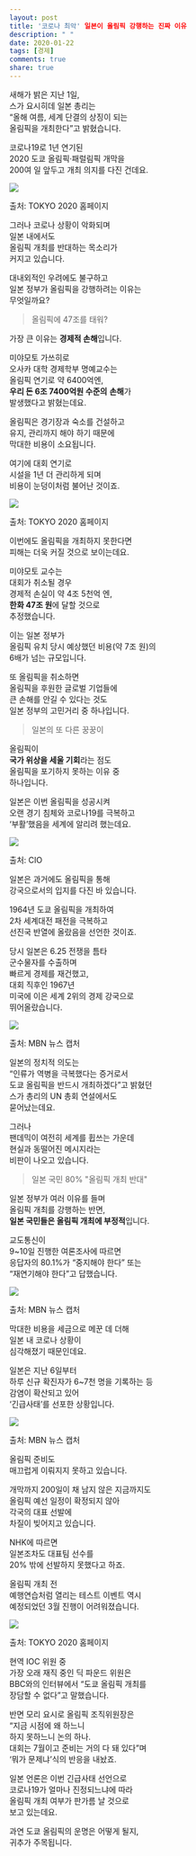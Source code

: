 ```yaml
---
layout: post
title: '코로나 최악' 일본이 올림픽 강행하는 진짜 이유
description: " "
date: 2020-01-22
tags: [경제]
comments: true
share: true
---
```



새해가 밝은 지난 1일,  
스가 요시히데 일본 총리는  
“올해 여름, 세계 단결의 상징이 되는  
올림픽을 개최한다”고 밝혔습니다.  
  
코로나19로 1년 연기된  
2020 도쿄 올림픽·패럴림픽 개막을  
200여 일 앞두고 개최 의지를 다진 건데요.

[![](https://post-phinf.pstatic.net/MjAyMTAxMTNfMTE3/MDAxNjEwNDk2NjIwODg0.O2uiPpqmQnQCoIao6c_GcbsnFuMlqh1sFzlJPIXTfAcg.euUfWvH9i1OkII8mPBrBdLaaYrrda6k1FiHrgrwdgwsg.PNG/6.png?type=w1200)](https://post.naver.com/viewer/postView.nhn?volumeNo=30464978&memberNo=27875303#)

출처: TOKYO 2020 홈페이지

그러나 코로나 상황이 악화되며  
일본 내에서도  
올림픽 개최를 반대하는 목소리가  
커지고 있습니다.  
  
대내외적인 우려에도 불구하고  
일본 정부가 올림픽을 강행하려는 이유는  
무엇일까요?

> 올림픽에 47조를 태워?

가장 큰 이유는  **경제적 손해**입니다.  
  
미야모토 가쓰히로  
오사카 대학 경제학부 명예교수는  
올림픽 연기로 약 6400억엔,  
**우리 돈 6조 7400억원 수준의** **손해**가  
발생했다고 밝혔는데요.  
  
올림픽은 경기장과 숙소를 건설하고  
유지, 관리까지 해야 하기 때문에  
막대한 비용이 소요됩니다.  
  
여기에 대회 연기로  
시설을 1년 더 관리하게 되며  
비용이 눈덩이처럼 불어난 것이죠.

[![](https://post-phinf.pstatic.net/MjAyMTAxMTNfMTEw/MDAxNjEwNDk2NjU0NjM3.xSIAcQWWc4axYoelHPB0vV-BOfq_nzhOTIm4b99er30g.OcAuloa36FcEpt1jQ0h027110CkU1awdxtlLwgnr-jsg.PNG/2._%EB%8F%84%EC%BF%84%ED%99%88%ED%8E%98%EC%9D%B4%EC%A7%80.png?type=w1200)](https://post.naver.com/viewer/postView.nhn?volumeNo=30464978&memberNo=27875303#)

출처: TOKYO 2020 홈페이지

이번에도 올림픽을 개최하지 못한다면  
피해는 더욱 커질 것으로 보이는데요.  
  
미야모토 교수는  
대회가 취소될 경우  
경제적 손실이 약 4조 5천억 엔,  
**한화 47조 원**에 달할 것으로  
추정했습니다.  
  
이는 일본 정부가  
올림픽 유치 당시 예상했던 비용(약 7조 원)의  
6배가 넘는 규모입니다.  
  
또 올림픽을 취소하면  
올림픽을 후원한 글로벌 기업들에  
큰 손해를 안길 수 있다는 것도  
일본 정부의 고민거리 중 하나입니다.

> 일본의 또 다른 꿍꿍이

올림픽이  
**국가 위상을 세울 기회**라는 점도  
올림픽을 포기하지 못하는 이유 중  
하나입니다.  
  
일본은 이번 올림픽을 성공시켜  
오랜 경기 침체와 코로나19를 극복하고  
‘부활’했음을 세계에 알리려 했는데요.

[![](https://post-phinf.pstatic.net/MjAyMTAxMTNfMjg5/MDAxNjEwNDk2NjgxNTQy.I0izW8NTxsGWuXN6Z66LTYgHLqRrHqjVqTW5OwEqWB0g.iejAxLFqg5jb_P__zUGXv9xpGXPbhOhFTHn9PMwLMD8g.PNG/3.png?type=w1200)](https://post.naver.com/viewer/postView.nhn?volumeNo=30464978&memberNo=27875303#)

출처: CIO

일본은 과거에도 올림픽을 통해  
강국으로서의 입지를 다진 바 있습니다.  
  
1964년 도쿄 올림픽을 개최하여  
2차 세계대전 패전을 극복하고  
선진국 반열에 올랐음을 선언한 것이죠.  
  
당시 일본은 6.25 전쟁을 틈타  
군수물자를 수출하며  
빠르게 경제를 재건했고,  
대회 직후인 1967년  
미국에 이은 세계 2위의 경제 강국으로  
뛰어올랐습니다.

[![](https://post-phinf.pstatic.net/MjAyMTAxMTNfMTI5/MDAxNjEwNDk2Njk1OTky.RgI0rJiqEtrCXXOJn_TBGJCWK5Q-Of1nKwS8flCxLpQg.Aizwgt8ESrMX-knT2FreSj_OUHbEceVPDp4gW5hLEucg.PNG/4.png?type=w1200)](https://post.naver.com/viewer/postView.nhn?volumeNo=30464978&memberNo=27875303#)

출처: MBN 뉴스 캡처

일본의 정치적 의도는  
“인류가 역병을 극복했다는 증거로서  
도쿄 올림픽을 반드시 개최하겠다”고 밝혔던  
스가 총리의 UN 총회 연설에서도  
묻어났는데요.  
  
그러나  
팬데믹이 여전히 세계를 휩쓰는 가운데  
현실과 동떨어진 메시지라는  
비판이 나오고 있습니다.

> 일본 국민 80% "올림픽 개최 반대"

일본 정부가 여러 이유를 들며  
올림픽 개최를 강행하는 반면,  
**일본 국민들은 올림픽 개최에 부정적**입니다.  
  
교도통신이  
9~10일 진행한 여론조사에 따르면  
응답자의 80.1%가 “중지해야 한다” 또는  
“재연기해야 한다”고 답했습니다.

[![](https://post-phinf.pstatic.net/MjAyMTAxMTNfMTk5/MDAxNjEwNDk2NzIwMzg1.YtR9fGjJI111rTer3niMsuqlZEq_s_iAWOfHNMcZnUYg.BqFt0q3KG5NIQpXjkQwaXe__Uli64K2agO7Jf09YJsEg.PNG/7.png?type=w1200)](https://post.naver.com/viewer/postView.nhn?volumeNo=30464978&memberNo=27875303#)

출처: MBN 뉴스 캡처

막대한 비용을 세금으로 메꾼 데 더해  
일본 내 코로나 상황이  
심각해졌기 때문인데요.  
  
일본은 지난 6일부터  
하루 신규 확진자가 6~7천 명을 기록하는 등  
감염이 확산되고 있어  
‘긴급사태’를 선포한 상황입니다.

[![](https://post-phinf.pstatic.net/MjAyMTAxMTNfMjI0/MDAxNjEwNDk2NzM1ODYz.xtPTr1Rgjx75A1fDK-1LliPeKKGkI7VSllDBU5u9Zy0g.WcCShDoSHQ8MYQCrWs9dLdyInOwHMm8zjHzY4c4wsGMg.PNG/5.png?type=w1200)](https://post.naver.com/viewer/postView.nhn?volumeNo=30464978&memberNo=27875303#)

출처: MBN 뉴스 캡처

올림픽 준비도  
매끄럽게 이뤄지지 못하고 있습니다.  
  
개막까지 200일이 채 남지 않은 지금까지도  
올림픽 예선 일정이 확정되지 않아  
각국의 대표 선발에  
차질이 빚어지고 있습니다.  
  
NHK에 따르면  
일본조차도 대표팀 선수를  
20% 밖에 선발하지 못했다고 하죠.  
  
올림픽 개최 전  
예행연습처럼 열리는 테스트 이벤트 역시  
예정되었던 3월 진행이 어려워졌습니다.

[![](https://post-phinf.pstatic.net/MjAyMTAxMTNfMjI0/MDAxNjEwNDk2NzU1NTU0.iA3TZB-BHR5lV8h0yeUh6P4BZLgMUpWAESEqy8lDrCwg.LyVCrXoqCsrRpJNBG_wjKeugLeZklU9Jx3_4yZ_uBvQg.PNG/1._%EB%8F%84%EC%BF%84%ED%99%88%ED%8E%98%EC%9D%B4%EC%A7%80.png?type=w1200)](https://post.naver.com/viewer/postView.nhn?volumeNo=30464978&memberNo=27875303#)

출처: TOKYO 2020 홈페이지

현역 IOC 위원 중  
가장 오래 재직 중인 딕 파운드 위원은  
BBC와의 인터뷰에서 “도쿄 올림픽 개최를  
장담할 수 없다”고 말했습니다.  
  
반면 모리 요시로 올림픽 조직위원장은  
“지금 시점에 왜 하느니  
하지 못하느니 논의 하나.  
대회는 7월이고 준비는 거의 다 돼 있다”며  
‘뭐가 문제냐’식의 반응을 내놨죠.  
  
일본 언론은 이번 긴급사태 선언으로  
코로나19가 얼마나 진정되느냐에 따라  
올림픽 개최 여부가 판가름 날 것으로  
보고 있는데요.  
  
과연 도쿄 올림픽의 운명은 어떻게 될지,  
귀추가 주목됩니다.